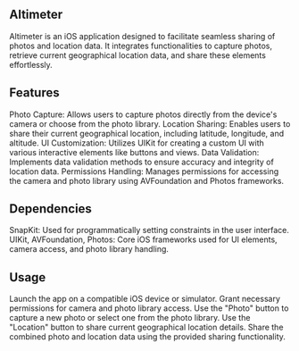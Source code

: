 ## Altimeter
Altimeter is an iOS application designed to facilitate seamless sharing of photos and location data. It integrates functionalities to capture photos, retrieve current geographical location data, and share these elements effortlessly.

## Features
Photo Capture: Allows users to capture photos directly from the device's camera or choose from the photo library.
Location Sharing: Enables users to share their current geographical location, including latitude, longitude, and altitude.
UI Customization: Utilizes UIKit for creating a custom UI with various interactive elements like buttons and views.
Data Validation: Implements data validation methods to ensure accuracy and integrity of location data.
Permissions Handling: Manages permissions for accessing the camera and photo library using AVFoundation and Photos frameworks.

## Dependencies
SnapKit: Used for programmatically setting constraints in the user interface.
UIKit, AVFoundation, Photos: Core iOS frameworks used for UI elements, camera access, and photo library handling.


## Usage
Launch the app on a compatible iOS device or simulator.
Grant necessary permissions for camera and photo library access.
Use the "Photo" button to capture a new photo or select one from the photo library.
Use the "Location" button to share current geographical location details.
Share the combined photo and location data using the provided sharing functionality.
